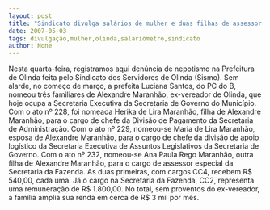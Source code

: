 ```yaml
---
layout: post
title: "Sindicato divulga salários de mulher e duas filhas de assessor nepotista em Olinda"
date: 2007-05-03
tags: divulgação,mulher,olinda,salariômetro,sindicato
author: None
---
```

Nesta quarta-feira, registramos aqui denúncia de nepotismo na Prefeitura de Olinda feita pelo Sindicato dos Servidores de Olinda (Sismo).
Sem alarde, no começo de março, a prefeita Luciana Santos, do PC do B, nomeou três familiares de Alexandre Maranhão, ex-vereador de Olinda, que hoje ocupa a Secretaria Executiva da Secretaria de Governo do Município. 
Com o ato nº 228, foi nomeada Herika de Lira Maranhão, filha de Alexandre Maranhão, para o cargo de chefe da Divisão de Pagamento da Secretaria de Administração. 
Com o ato nº 229, nomeou-se Maria de Lira Maranhão, esposa de Alexandre Maranhão, para o cargo de chefe da divisão de apoio logístico da Secretaria Executiva de Assuntos Legislativos da Secretaria de Governo. 
Com o ato nº 232, nomeou-se Ana Paula Rego Maranhão, outra filha de Alexandre Maranhão, para o cargo de assessor especial da Secretaria da Fazenda. 
As duas primeiras, com cargos CC4, recebem R$ 540,00, cada uma. Já o cargo na Secretaria da Fazenda, CC2, representa uma remuneração de R$ 1.800,00. No total, sem proventos do ex-vereador, a família amplia sua renda em cerca de R$ 3 mil por mês. 